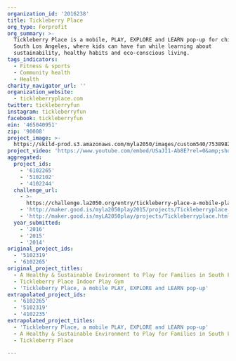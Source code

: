 ```yaml
---
organization_id: '2016238'
title: Tickleberry Place
org_type: Forprofit
org_summary: >-
  Tickleberry Place is a mobile, PLAY, EXPLORE and LEARN pop-up for children in
  South Los Angeles, where kids can have fun while learning about
  sustainability, healthy habits and eco-conscious living.
tags_indicators:
  - Fitness & sports
  - Community health
  - Health
charity_navigator_url: ''
organization_website:
  - tickleberryplace.com
twitter: tickleberryfun
instagram: tickleberryfun
facebook: tickleberryfun
ein: '465040951'
zip: '90008'
project_image: >-
  https://skild-prod.s3.amazonaws.com/myla2050/images/custom540/7538982455741-team90.png
project_video: 'https://www.youtube.com/embed/USaJI1-Ab8E?rel=0&amp;showinfo=0'
aggregated:
  project_ids:
    - '6102265'
    - '5102102'
    - '4102244'
  challenge_url:
    - >-
      https://challenge.la2050.org/entry/tickleberry-place-a-mobile-play-explore-and-learn-pop-up
    - 'http://maker.good.is/myla2050play2015/projects/Tickleberryplace.html'
    - 'http://maker.good.is/myLA2050play/projects/Tickleberryplace.html'
  year_submitted:
    - '2016'
    - '2015'
    - '2014'
original_project_ids:
  - '5102319'
  - '6102265'
original_project_titles:
  - A Healthy & Sustainable Environment to Play for Families in South LA
  - Tickleberry Place Indoor Play Gym
  - 'Tickleberry Place, a mobile PLAY, EXPLORE and LEARN pop-up'
extrapolated_project_ids:
  - '6102265'
  - '5102319'
  - '4102235'
extrapolated_project_titles:
  - 'Tickleberry Place, a mobile PLAY, EXPLORE and LEARN pop-up'
  - A Healthy & Sustainable Environment to Play for Families in South LA
  - Tickleberry Place

---
```

